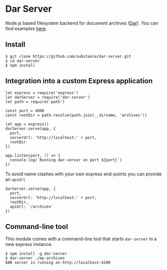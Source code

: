 # Dar Server

Node.js based filesystem backend for document archives ([Dar](http://github.com/substance/dar)). You can find examples [here](https://github.com/substance/dar/tree/master/examples).

## Install

```
$ git clone https://github.com/substance/dar-server.git
$ cd dar-server
$ npm install
```

## Integration into a custom Express application

```
let express = require('express')
let darServer = require('dar-server')
let path = require('path')

const port = 4000
const rootDir = path.resolve(path.join(__dirname, 'archives'))

let app = express()
darServer.serve(app, {
  port,
  serverUrl: 'http://localhost:' + port,
  rootDir
})

app.listen(port, () => {
  console.log(`Running dar-server on port ${port}`)
})
```

To avoid name clashes with your own express end-points you can provide an `apiUrl`

```
darServer.serve(app, {
  port,
  serverUrl: 'http://localhost:' + port,
  rootDir,
  apiUrl: '/archives'
})
```

## Command-line tool

This module comes with a command-line tool that starts `dar-server` in a new express instance.

```
$ npm install -g dar-server
$ dar-server ./my-archives
DAR server is running on http://localhost:4100
```
